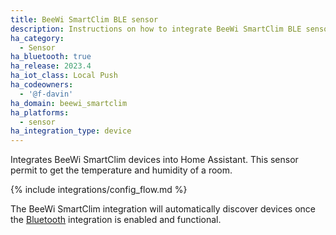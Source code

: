 ```yaml
---
title: BeeWi SmartClim BLE sensor
description: Instructions on how to integrate BeeWi SmartClim BLE sensor with Home Assistant.
ha_category:
  - Sensor
ha_bluetooth: true
ha_release: 2023.4
ha_iot_class: Local Push
ha_codeowners:
  - '@f-davin'
ha_domain: beewi_smartclim
ha_platforms:
  - sensor
ha_integration_type: device
---
```


Integrates BeeWi SmartClim devices into Home Assistant. This sensor permit to get the temperature and humidity of a room.

{% include integrations/config_flow.md %}

The BeeWi SmartClim integration will automatically discover devices once the [Bluetooth](/integrations/bluetooth) integration is enabled and functional.
